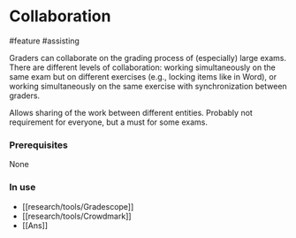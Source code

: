 # Collaboration
#feature #assisting 

Graders can collaborate on the grading process of (especially) large exams. There are different levels of collaboration: working simultaneously on the same exam but on different exercises (e.g., locking items like in Word), or working simultaneously on the same exercise with synchronization between graders.

Allows sharing of the work between different entities. Probably not requirement for everyone, but a must for some exams.

### Prerequisites
None

### In use 
- [[research/tools/Gradescope]]
- [[research/tools/Crowdmark]]
- [[Ans]]
